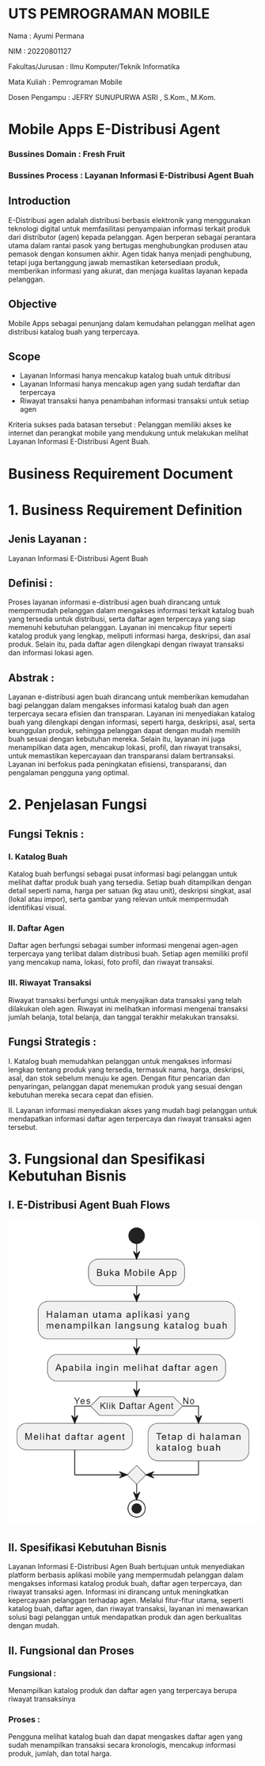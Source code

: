 # **UTS PEMROGRAMAN MOBILE**
Nama : Ayumi Permana

NIM : 20220801127

Fakultas/Jurusan : Ilmu Komputer/Teknik Informatika

Mata Kuliah : Pemrograman Mobile 

Dosen Pengampu : JEFRY SUNUPURWA ASRI , S.Kom., M.Kom.

# **Mobile Apps E-Distribusi Agent**
### Bussines Domain : Fresh Fruit

### Bussines Process : Layanan Informasi E-Distribusi Agent Buah

## Introduction
E-Distribusi agen adalah distribusi berbasis elektronik yang menggunakan teknologi digital untuk memfasilitasi penyampaian informasi terkait produk dari distributor (agen) kepada pelanggan. Agen berperan sebagai perantara utama dalam rantai pasok yang bertugas menghubungkan produsen atau pemasok dengan konsumen akhir. Agen tidak hanya menjadi penghubung, tetapi juga bertanggung jawab memastikan ketersediaan produk, memberikan informasi yang akurat, dan menjaga kualitas layanan kepada pelanggan.

## Objective
Mobile Apps sebagai penunjang dalam kemudahan pelanggan melihat agen distribusi katalog buah yang terpercaya.

## Scope
- Layanan Informasi hanya mencakup katalog buah untuk ditribusi
- Layanan Informasi hanya mencakup agen yang sudah terdaftar dan terpercaya
- Riwayat transaksi hanya penambahan informasi transaksi untuk setiap agen

Kriteria sukses pada batasan tersebut :
Pelanggan memiliki akses ke internet dan perangkat mobile yang mendukung untuk melakukan melihat Layanan Informasi E-Distribusi Agent Buah.

# **Business Requirement Document**

# 1. Business Requirement Definition

## Jenis Layanan :

Layanan Informasi E-Distribusi Agent Buah

## Definisi :

Proses layanan informasi e-distribusi agen buah dirancang untuk mempermudah pelanggan dalam mengakses informasi terkait katalog buah yang tersedia untuk distribusi, serta daftar agen terpercaya yang siap memenuhi kebutuhan pelanggan. Layanan ini mencakup fitur seperti katalog produk yang lengkap, meliputi informasi harga, deskripsi, dan asal produk. Selain itu, pada daftar agen dilengkapi dengan riwayat transaksi dan informasi lokasi agen.

## Abstrak : 

Layanan e-distribusi agen buah dirancang untuk memberikan kemudahan bagi pelanggan dalam mengakses informasi katalog buah dan agen terpercaya secara efisien dan transparan. Layanan ini menyediakan katalog buah yang dilengkapi dengan informasi, seperti harga, deskripsi, asal, serta keunggulan produk, sehingga pelanggan dapat dengan mudah memilih buah sesuai dengan kebutuhan mereka. Selain itu, layanan ini juga menampilkan data agen, mencakup lokasi, profil, dan riwayat transaksi, untuk memastikan kepercayaan dan transparansi dalam bertransaksi. Layanan ini berfokus pada peningkatan efisiensi, transparansi, dan pengalaman pengguna yang optimal.

# 2. Penjelasan Fungsi
## Fungsi Teknis :

### I.	Katalog Buah

Katalog buah berfungsi sebagai pusat informasi bagi pelanggan untuk melihat daftar produk buah yang tersedia. Setiap buah ditampilkan dengan detail seperti nama, harga per satuan (kg atau unit), deskripsi singkat, asal (lokal atau impor), serta gambar yang relevan untuk mempermudah identifikasi visual.

### II.	Daftar Agen

Daftar agen berfungsi sebagai sumber informasi mengenai agen-agen terpercaya yang terlibat dalam distribusi buah. Setiap agen memiliki profil yang mencakup nama, lokasi, foto profil, dan riwayat transaksi. 

### III. Riwayat Transaksi

Riwayat transaksi berfungsi untuk menyajikan data transaksi yang telah dilakukan oleh agen. Riwayat ini melihatkan informasi mengenai transaksi jumlah belanja, total belanja, dan tanggal terakhir melakukan transaksi.

## Fungsi Strategis :
I.	Katalog buah memudahkan pelanggan untuk mengakses informasi lengkap tentang produk yang tersedia, termasuk nama, harga, deskripsi, asal, dan stok sebelum menuju ke agen. Dengan fitur pencarian dan penyaringan, pelanggan dapat menemukan produk yang sesuai dengan kebutuhan mereka secara cepat dan efisien.

II.	Layanan informasi menyediakan akses yang mudah bagi pelanggan untuk mendapatkan informasi daftar agen terpercaya dan riwayat transaksi agen tersebut.


# 3. Fungsional dan Spesifikasi Kebutuhan Bisnis

## I. E-Distribusi Agent Buah Flows

![Process Flow Mobile App Wisata](assets/images/flow.png)

## II.	Spesifikasi Kebutuhan Bisnis

Layanan Informasi E-Distribusi Agen Buah bertujuan untuk menyediakan platform berbasis aplikasi mobile yang mempermudah pelanggan dalam mengakses informasi katalog produk buah, daftar agen terpercaya, dan riwayat transaksi agen. Informasi ini dirancang untuk meningkatkan kepercayaan pelanggan terhadap agen. Melalui fitur-fitur utama, seperti katalog buah, daftar agen, dan riwayat transaksi, layanan ini menawarkan solusi bagi pelanggan untuk mendapatkan produk dan agen berkualitas dengan mudah.

## II.	Fungsional dan Proses

### Fungsional : 

Menampilkan katalog produk dan daftar agen yang terpercaya berupa riwayat transaksinya

### Proses :

Pengguna melihat katalog buah dan dapat mengaskes daftar agen yang sudah menampilkan transaksi secara kronologis, mencakup informasi produk, jumlah, dan total harga.

